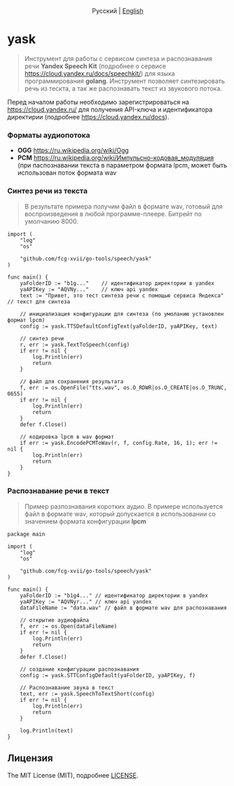 <p align="center">
  <span>Русский</span> |
  <a href="README.md#go-tools">English</a>
</p>

# yask
> Инструмент для работы с сервисом синтеза и распознавания речи <b>Yandex Speech Kit</b> (подробнее о сервисе <a href="https://cloud.yandex.ru/docs/speechkit/" target="_blank">https://cloud.yandex.ru/docs/speechkit/</a>) для языка программирования <b>golang</b>. Инструмент позволяет синтезировать речь из тескта, а так же распознавать текст из звукового потока.

Перед началом работы необходимо зарегистрироваться на <a href="https://cloud.yandex.ru/" target="_blank">https://cloud.yandex.ru/</a> для получения API-ключа и идентификатора директирии (подробнее <a href="https://cloud.yandex.ru/docs" target="_blank">https://cloud.yandex.ru/docs</a>).

### Форматы аудиопотока
<ul>
    <li><b>OGG</b> <a href="https://ru.wikipedia.org/wiki/Ogg" target="_blank">https://ru.wikipedia.org/wiki/Ogg</a></li>
    <li><b>PCM</b> <a href="https://ru.wikipedia.org/wiki/Импульсно-кодовая_модуляция" target="_blank">https://ru.wikipedia.org/wiki/Импульсно-кодовая_модуляция</a> (при паспознавании текста в параметром формата lpcm, может быть использован поток формата wav</li>
</ul>

### Синтез речи из текста
> В результате примера получим файл в формате wav, готовый для воспроизведения в любой программе-плеере. Битрейт по умолчанию 8000.
```golang
import (
	"log"
	"os"

	"github.com/fcg-xvii/go-tools/speech/yask"
)

func main() {
	yaFolderID := "b1g..."    // идентификатор директории в yandex
	yaAPIKey := "AQVNy..."    // ключ api yandex
	text := "Привет, это тест синтеза речи с помощью сервиса Яндекса" // текст для синтеза

	// инициализация конфигурации для синтеза (по умоланию установлен формат lpcm)
	config := yask.TTSDefaultConfigText(yaFolderID, yaAPIKey, text)

	// синтез речи
	r, err := yask.TextToSpeech(config)
	if err != nil {
		log.Println(err)
		return
	}

    // файл для сохранения результата
	f, err := os.OpenFile("tts.wav", os.O_RDWR|os.O_CREATE|os.O_TRUNC, 0655)
	if err != nil {
		log.Println(err)
		return
	}
	defer f.Close()

    // кодировка lpcm в wav формат
	if err := yask.EncodePCMToWav(r, f, config.Rate, 16, 1); err != nil {
		log.Println(err)
		return
	}
}
```

### Распознавание речи в текст
> Пример разпознавания коротких аудио. В примере используется файл в формате wav, который допускается в использовании со значением формата конфигурации <b>lpcm</b>
```golang
package main

import (
	"log"
	"os"

	"github.com/fcg-xvii/go-tools/speech/yask"
)

func main() {
	yaFolderID := "b1g4..." // идентификатор директории в yandex
	yaAPIKey := "AQVNyr..." // ключ api yandex
	dataFileName := "data.wav" // файл в формате wav для распознавания

    // открытие аудиофайла
	f, err := os.Open(dataFileName)
	if err != nil {
		log.Println(err)
		return
	}
	defer f.Close()

    // создание конфигурации распознавания
	config := yask.STTConfigDefault(yaFolderID, yaAPIKey, f)

    // Распознавание звука в текст
	text, err := yask.SpeechToTextShort(config)
	if err != nil {
		log.Println(err)
		return
	}

	log.Println(text)
}
```

## Лицензия

The MIT License (MIT), подробнее [LICENSE](LICENSE).